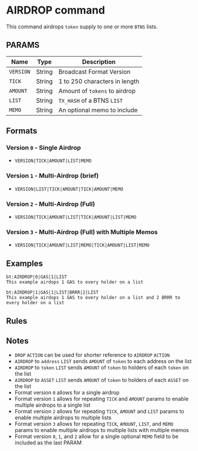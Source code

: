 # AIRDROP command
This command airdrops `token` supply to one or more `BTNS` lists.

## PARAMS
| Name      | Type   | Description                   |
| --------- | ------ | ------------------------------|
| `VERSION` | String | Broadcast Format Version      |
| `TICK`    | String | 1 to 250 characters in length |
| `AMOUNT`  | String | Amount of `tokens` to airdrop |
| `LIST`    | String | `TX_HASH` of a BTNS `LIST`    |
| `MEMO`    | String | An optional memo to include   |

## Formats

### Version `0` - Single Airdrop
- `VERSION|TICK|AMOUNT|LIST|MEMO`

### Version `1` - Multi-Airdrop (brief)
- `VERSION|LIST|TICK|AMOUNT|TICK|AMOUNT|MEMO`

### Version `2` - Multi-Airdrop (Full)
- `VERSION|TICK|AMOUNT|LIST|TICK|AMOUNT|LIST|MEMO`

### Version `3` - Multi-Airdrop (Full) with Multiple Memos
- `VERSION|TICK|AMOUNT|LIST|MEMO|TICK|AMOUNT|LIST|MEMO`


## Examples
```
bt:AIRDROP|0|GAS|1|LIST
This example airdops 1 GAS to every holder on a list
```

```
bt:AIRDROP|1|GAS|1|LIST|BRRR|2|LIST
This example airdops 1 GAS to every holder on a list and 2 BRRR to every holder on a list
```

## Rules

## Notes
- `DROP` `ACTION` can be used for shorter reference to `AIRDROP` `ACTION`
- `AIRDROP` to `address` `LIST` sends `AMOUNT` of `token` to each address on the list
- `AIRDROP` to `token` `LIST` sends `AMOUNT` of `token` to holders of each `token` on the list
- `AIRDROP` to `ASSET` `LIST` sends `AMOUNT` of `token` to holders of each `ASSET` on the list
- Format version `0` allows for a single airdrop
- Format version `1` allows for repeating `TICK` and `AMOUNT` params to enable multiple airdrops to a single list
- Format version `2` allows for repeating `TICK`, `AMOUNT` and `LIST` params to enable multiple airdrops to multiple lists
- Format version `3` allows for repeating `TICK`, `AMOUNT`, `LIST`, and `MEMO` params to enable multiple airdrops to multiple lists with multiple memos
- Format version `0`, `1`, and `2` allow for a single optional `MEMO` field to be included as the last PARAM

